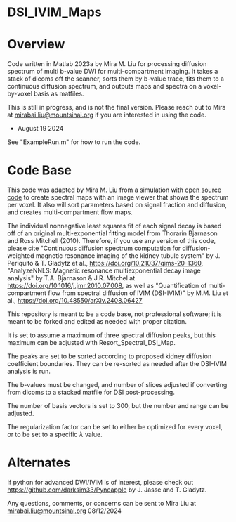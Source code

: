 # DSI_IVIM_Maps

# Overview
Code written in Matlab 2023a by Mira M. Liu for processing diffusion spectrum of multi b-value DWI for multi-compartment imaging. 
It takes a stack of dicoms off the scanner, sorts them by b-value trace, fits them to a continuous diffusion spectrum, and outputs maps and spectra on a voxel-by-voxel basis as matfiles.

This is still in progress, and is not the final version. Please reach out to Mira at mirabai.liu@mountsinai.org if you are interested in using the code. 
- August 19 2024

See "ExampleRun.m" for how to run the code.

# Code Base
This code was adapted by Mira M. Liu from a simulation with [open source code](https://github.com/JoaoPeriquito/NNLS_computation_of_renal_DWI) to create spectral maps with an image viewer that shows the spectrum per voxel. It also will sort parameters based on signal fraction and diffusion, and creates multi-compartment flow maps.

The individual nonnegative least squares fit of each signal decay is based off of an original multi-exponential fitting model from Thorarin Bjarnason and Ross Mitchell (2010). Therefore, if you use any version of this code, please cite "Continuous diffusion spectrum computation for diffusion-weighted magnetic resonance imaging of the kidney tubule system" by J. Periquito & T. Gladytz et al., https://doi.org/10.21037/qims-20-1360, "AnalyzeNNLS: Magnetic resonance multiexponential decay image analysis" by T.A. Bjarnason & J.R. Mitchel at https://doi.org/10.1016/j.jmr.2010.07.008, as well as "Quantification of multi-compartment flow from spectral diffusion of IVIM (DSI-IVIM)" by M.M. Liu et al., https://doi.org/10.48550/arXiv.2408.06427



This repository is meant to be a code base, not professional software; it is meant to be forked and edited as needed with proper citation.

It is set to assume a maximum of three spectral diffusion peaks, but this maximum can be adjusted with Resort_Spectral_DSI_Map. 

The peaks are set to be sorted according to proposed kidney diffusion coefficient boundaries. They can be re-sorted as needed after the DSI-IVIM analysis is run.

The b-values must be changed, and number of slices adjusted if converting from dicoms to a stacked matfile for DSI post-processing.

The number of basis vectors is set to 300, but the number and range can be adjusted. 

The regularization factor can be set to either be optimized for every voxel, or to be set to a specific $\lambda$ value.

# Alternates
If python for advanced DWI/IVIM is of interest, please check out https://github.com/darksim33/Pyneapple by J. Jasse and T. Gladytz.


Any questions, comments, or concerns can be sent to Mira Liu at mirabai.liu@mountsinai.org
08/12/2024
 
